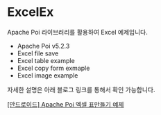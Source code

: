 # ExcelEx

Apache Poi 라이브러리를 활용하여 Excel 예제입니다.

 - Apache Poi v5.2.3
 - Excel file save
 - Excel table example
 - Excel copy form exmaple
 - Excel image example



자세한 설명은 아래 블로그 링크를 통해서 확인 가능합니다.



[[안드로이드] Apache Poi 엑셀 표만들기 예제](https://bictoselfdev.blogspot.com/2023/07/apachePoiExcelTable.html)
